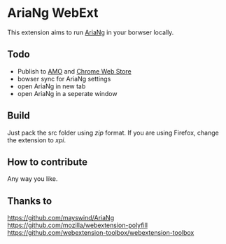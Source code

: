 # AriaNg WebExt

This extension aims to run [AriaNg](https://github.com/mayswind/AriaNg) in your borwser locally.

## Todo

* Publish to [AMO](https://addons.mozilla.org/) and [Chrome Web Store](https://chrome.google.com/webstore/)
* bowser sync for AriaNg settings
* open AriaNg in new tab
* open AriaNg in a seperate window

## Build

Just pack the src folder using *zip* format. If you are using Firefox, change the extension to *xpi*.

## How to contribute

Any way you like.

## Thanks to

https://github.com/mayswind/AriaNg
https://github.com/mozilla/webextension-polyfill
https://github.com/webextension-toolbox/webextension-toolbox
